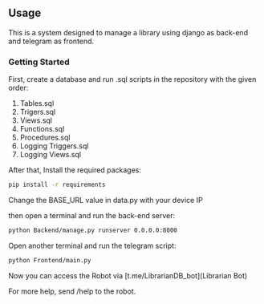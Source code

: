 ## Usage

This is a system designed to manage a library using django as back-end and telegram as frontend.

### Getting Started

First, create a database and run .sql scripts in the repository with the given order:
1. Tables.sql
2. Trigers.sql
3. Views.sql
4. Functions.sql
5. Procedures.sql
6. Logging Triggers.sql
7. Logging Views.sql

After that, Install the required packages:

```bash
pip install -r requirements
```

Change the BASE_URL value in data.py with your device IP

then open a terminal and run the back-end server:
```bash
python Backend/manage.py runserver 0.0.0.0:8000
```

Open another terminal and run the telegram script:
```bash
python Frontend/main.py
```

Now you can access the Robot via [t.me/LibrarianDB_bot](Librarian Bot)

For more help, send /help to the robot.